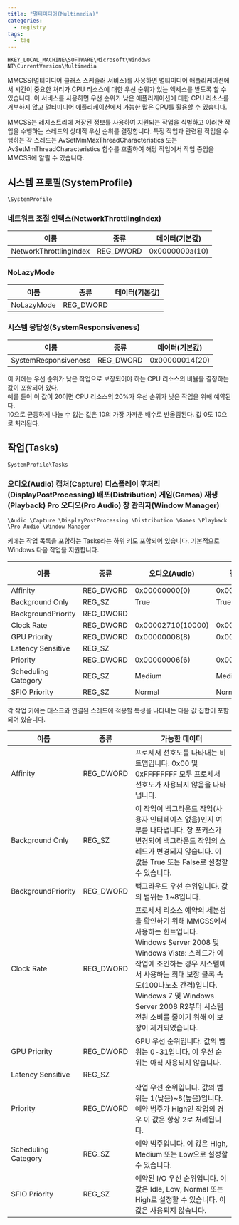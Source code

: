 ```yaml
---
title: "멀티미디어(Multimedia)"
categories:
  - registry
tags:
  - tag
---
```

```
HKEY_LOCAL_MACHINE\SOFTWARE\Microsoft\Windows NT\CurrentVersion\Multimedia
```
MMCSS(멀티미디어 클래스 스케줄러 서비스)를 사용하면 멀티미디어 애플리케이션에서 시간이 중요한 처리가 CPU 리소스에 대한 우선 순위가 있는 액세스를 받도록 할 수 있습니다. 이 서비스를 사용하면 우선 순위가 낮은 애플리케이션에 대한 CPU 리소스를 거부하지 않고 멀티미디어 애플리케이션에서 가능한 많은 CPU를 활용할 수 있습니다.

MMCSS는 레지스트리에 저장된 정보를 사용하여 지원되는 작업을 식별하고 이러한 작업을 수행하는 스레드의 상대적 우선 순위를 결정합니다. 특정 작업과 관련된 작업을 수행하는 각 스레드는 AvSetMmMaxThreadCharacteristics 또는 AvSetMmThreadCharacteristics 함수를 호출하여 해당 작업에서 작업 중임을 MMCSS에 알릴 수 있습니다.

## 시스템 프로필(SystemProfile)
```
\SystemProfile
```
### 네트워크 조절 인덱스(NetworkThrottlingIndex)

|이름|종류|데이터(기본값)|
|---|---|---|
|NetworkThrottlingIndex|REG_DWORD|0x0000000a(10)|

### NoLazyMode

|이름|종류|데이터(기본값)|
|---|---|---|
|NoLazyMode|REG_DWORD||

### 시스템 응답성(SystemResponsiveness)

|이름|종류|데이터(기본값)|
|---|---|---|
|SystemResponsiveness|REG_DWORD|0x00000014(20)|

이 키에는 우선 순위가 낮은 작업으로 보장되어야 하는 CPU 리소스의 비율을 결정하는 값이 포함되어 있다.  
예를 들어 이 값이 20이면 CPU 리소스의 20%가 우선 순위가 낮은 작업을 위해 예약된다.  
10으로 균등하게 나눌 수 없는 값은 10의 가장 가까운 배수로 반올림된다. 값 0도 10으로 처리된다.

## 작업(Tasks)
```
SystemProfile\Tasks
```
### 오디오(Audio) 캡처(Capture) 디스플레이 후처리(DisplayPostProcessing) 배포(Distribution) 게임(Games) 재생(Playback) Pro 오디오(Pro Audio) 창 관리자(Window Manager)
```
\Audio \Capture \DisplayPostProcessing \Distribution \Games \Playback \Pro Audio \Window Manager
```
키에는 작업 목록을 포함하는 Tasks라는 하위 키도 포함되어 있습니다. 기본적으로 Windows 다음 작업을 지원합니다.

이름|종류|오디오(Audio)|캡처(Capture)|디스플레이 후처리(DisplayPostProcessing)|배포(Distribution)|게임(Games)|재생(Playback)|Pro 오디오(Pro Audio)|창 관리자(Window Manager)
---|---|---|---|---|---|---|---|---|---
Affinity|REG_DWORD|0x00000000(0)|0x00000000(0)|0x00000000(0)|0x00000000(0)|0x00000000(0)|0x00000000(0)|0x00000000(0)|0x00000000(0)
Background Only|REG_SZ|True|True|True|True|False|False|False|True
BackgroundPriority|REG_DWORD|||0x00000008(8)|||0x00000004(4)||
Clock Rate|REG_DWORD|0x00002710(10000)|0x00002710(10000)|0x00002710(10000)|0x00002710(10000)|0x00002710(10000)|0x00002710(10000)|0x00002710(10000)|0x00002710(10000)
GPU Priority|REG_DWORD|0x00000008(8)|0x00000008(8)|0x00000008(8)|0x00000008(8)|0x00000008(8)|0x00000008(8)|0x00000008(8)|0x00000008(8)
Latency Sensitive|REG_SZ||||||||
Priority|REG_DWORD|0x00000006(6)|0x00000005(5)|0x00000008(8)|0x00000004(4)|0x00000002(2)|0x00000003(3)|0x00000001(1)|0x00000005(5)
Scheduling Category|REG_SZ|Medium|Medium|High|Medium|Medium|Medium|High|Medium
SFIO Priority|REG_SZ|Normal|Normal|Normal|Normal|Normal|Normal|Normal|Normal

각 작업 키에는 태스크와 연결된 스레드에 적용할 특성을 나타내는 다음 값 집합이 포함되어 있습니다.

이름|종류|가능한 데이터|
---|---|---|
Affinity|REG_DWORD|프로세서 선호도를 나타내는 비트맵입니다. 0x00 및 0xFFFFFFFF 모두 프로세서 선호도가 사용되지 않음을 나타냅니다.
Background Only|REG_SZ|이 작업이 백그라운드 작업(사용자 인터페이스 없음)인지 여부를 나타냅니다. 창 포커스가 변경되어 백그라운드 작업의 스레드가 변경되지 않습니다. 이 값은 True 또는 False로 설정할 수 있습니다.
BackgroundPriority|REG_DWORD|백그라운드 우선 순위입니다. 값의 범위는 1~8입니다.
Clock Rate|REG_DWORD|프로세서 리소스 예약의 세분성을 확인하기 위해 MMCSS에서 사용하는 힌트입니다. Windows Server 2008 및 Windows Vista: 스레드가 이 작업에 조인하는 경우 시스템에서 사용하는 최대 보장 클록 속도(100나노초 간격)입니다. Windows 7 및 Windows Server 2008 R2부터 시스템 전원 소비를 줄이기 위해 이 보장이 제거되었습니다.
GPU Priority|REG_DWORD|GPU 우선 순위입니다. 값의 범위는 0-31입니다. 이 우선 순위는 아직 사용되지 않습니다.
Latency Sensitive|REG_SZ|
Priority|REG_DWORD|작업 우선 순위입니다. 값의 범위는 1(낮음)~8(높음)입니다. 예약 범주가 High인 작업의 경우 이 값은 항상 2로 처리됩니다.
Scheduling Category|REG_SZ|예약 범주입니다. 이 값은 High, Medium 또는 Low으로 설정할 수 있습니다.
SFIO Priority|REG_SZ|예약된 I/O 우선 순위입니다. 이 값은 Idle, Low, Normal 또는 High로 설정할 수 있습니다. 이 값은 사용되지 않습니다.
